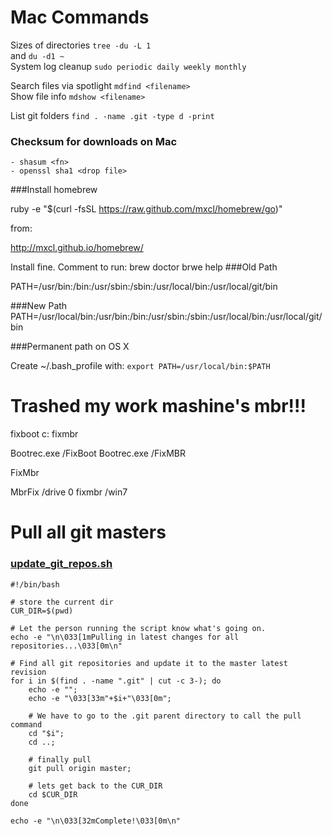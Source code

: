 # Mac Commands

Sizes of directories    `tree -du -L 1`  
and                     `du -d1 ~`  
System log cleanup      `sudo periodic daily weekly monthly`  

Search files via spotlight  `mdfind <filename>`  
Show file info              `mdshow <filename>`  

List git folders        `find . -name .git -type d -print`  


### Checksum for downloads on Mac
    - shasum <fn>
    - openssl sha1 <drop file>


###Install homebrew

ruby -e "$(curl -fsSL https://raw.github.com/mxcl/homebrew/go)"

from:

http://mxcl.github.io/homebrew/

Install fine. Comment to run:
brew doctor
brwe help
###Old Path

PATH=/usr/bin:/bin:/usr/sbin:/sbin:/usr/local/bin:/usr/local/git/bin

###New Path
PATH=/usr/local/bin:/usr/bin:/bin:/usr/sbin:/sbin:/usr/local/bin:/usr/local/git/bin

###Permanent path on OS X

Create ~/.bash_profile with:
`export PATH=/usr/local/bin:$PATH`

# Trashed my work mashine's mbr!!!


fixboot c:
fixmbr

Bootrec.exe /FixBoot
Bootrec.exe /FixMBR

FixMbr

MbrFix /drive 0 fixmbr /win7



# Pull all git masters

### [update\_git\_repos.sh](https://gist.github.com/douglas/1287372)

    #!/bin/bash

    # store the current dir
    CUR_DIR=$(pwd)

    # Let the person running the script know what's going on.
    echo -e "\n\033[1mPulling in latest changes for all repositories...\033[0m\n"

    # Find all git repositories and update it to the master latest revision
    for i in $(find . -name ".git" | cut -c 3-); do
        echo -e "";
        echo -e "\033[33m"+$i+"\033[0m";

        # We have to go to the .git parent directory to call the pull command
        cd "$i";
        cd ..;

        # finally pull
        git pull origin master;

        # lets get back to the CUR_DIR
        cd $CUR_DIR
    done

    echo -e "\n\033[32mComplete!\033[0m\n"


